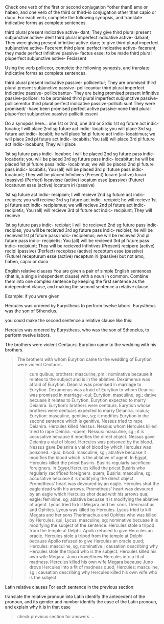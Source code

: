 Check one verb of the first or second conjugation *other than8 amo or habeo, and one verb of the third or third-io conjugation other than capio or duco. For each verb, complete the following synopsis, and translate indicative forms as complete sentences.

third plural present indicative active- dant; They give 
third plural present subjunctive active- dent
third plural imperfect indicative active- dabant; They were giving
present infinitive active-dare; to give 
third plural imperfect subjunctive active- Facerent
third plural perfect indicative active- fecerunt; they made
perfect infinitive passive- factus esse; to be made
third plural pluperfect subjunctive active- Fecissent

Using the verb polliceor, complete the following synopsis, and translate indicative forms as complete sentences.

third plural present indicative passive- pollicentur; They are promised
third plural present subjunctive passive- polliceantur
third plural imperfect indicative passive- pollicebantur- They are being promised
present infinitive passive-polliceri; to be promised 
third plural imperfect subjunctive passive-pollicerentur
third plural perfect indicative passive-polliciti sunt They were promised/ -have been promised
perfect active passive-none
third plural pluperfect subjunctive passive-polliciti essent 

Do a synopsis here… one 1st or 2nd, one 3rd or 3rdio
1st sg future act indic- locabo; I will place
2nd sg future act indic- locabis; you will place
3rd sg future act indic- locabit; he will place
1st pl future act indic- locabimus; we will place
2nd pl future act indic- locabitis; You (all) will place
3rd pl future act indic- locabunt; They will place

1st sg future pass indic- locabor; I will be placed
2nd sg future pass indic- locaberis; you will be placed
3rd sg future pass indic- locabitur; he will be placed
1st pl future pass indic- locabimus; we will be placed
2nd pl future pass indic- locabitis; You (all) will be placed
3rd pl future pass indic- locabunt; They will be placed
Infintives (Present)	locare (active)	locari (passive)
           (Perfect)  locavisse (active)	locatum esse (passive)
           (Future)	  locaturum esse (active)	locatum iri (passive)

1st sg future act indic- recipiam; I will recieve
2nd sg future act indic- recipies; you will recieve
3rd sg future act indic- recipiet; he will recieve 
1st pl future act indic- recipiemus; we will recieve
2nd pl future act indic- recipietis; You (all) will recieve 
3rd pl future act indic- recipiunt; They will recieve

1st sg future pass indic- recipiar; I will be recieved
2nd sg future pass indic- recipies; you will be recieved
3rd sg future pass indic- recipiet; he will be recieved
1st pl future pass indic- recipiemus; we will be recieved
2nd pl future pass indic- recipietis; You (all) will be recieved
3rd pl future pass indic- recipiunt; They will be recieved
Infintives (Present)	recipere (active)	recipi (passive)
           (Perfect)  recepisse (active) receptum esse (passive)
           (Future)	recepturum esse (active)	receptum iri (passive)
but not amo, habeo, capio or duco

English relative clauses
You are given a pair of simple English sentences (that is, a single independent clause) with a noun in common. Combine them into one complex sentence by keeping the first sentence as the independent clause, and making the second sentence a relative clause.

Example: if you were given

Hercules was ordered by Eurystheus to perform twelve labors. Eurystheus was the son of Sthenelus.

you could make the second sentence a relative clause like this:

Hercules was ordered by Eurystheus, who was the son of Sthenelus, to perform twelve labors.

The brothers were violent Centaurs. Eurytion came to the wedding with his brothers.
  >The brothers with whom Eurytion came to the wedding of Eurytion were violent Centaurs.
   >> cum quibus; brothers: masculine, pm.; nominative because it relates to the subject and is in the ablative.
Dexamenus was afraid of Eurytion. Deanira was promised in marriage to Eurytion.
  Dexamenus was afraid of Eurytion to whom Deanira was promised in marriage
    -cui; Eurytion: masculine, sg.; dative becuase it relates to Eurytion. 
Eurytion expected to marry Deianira. Eurytion’s brothers were centaurs.
  Eurytion whose brothers were centuars expected to marry Deianira.
    -cuius; Eurytion: masculine, genitive, sg; it modifies Eurytion in the second sentence which is genitive.
Nessus tried to rape Deianira. Hercules killed Nessus.
  Nessus whom Hercules killed tried to rape Deinira.
    -quem; Nessus: masculine, sg.; it is accusative because it modifies the direct object.
Nessus gave Deianira a vial of blood. Hercules was poisoned by the blood.
  Nessus gave Deianira a vial of blood by which Hercules was poisoned.
    -quo; blood: masculine, sg.; ablative becuase it modifies the blood which is the ablative of agent.
In Egypt, Hercules killed the priest Busiris. Busiris regularly sacrificed foreigners.
  In Egypt,Hercules killed the priest Busiris who regularly sacrificed foreigners.
    quem; Busiris: masculine, sg; accusative becuase it is modifying the direct object.
Prometheus’ heart was devoured by an eagle. Hercules shot the eagle dead with his arrows.
  Prometheus' heart was devoured by an eagle which Hercules shot dead with his arrows
 qua; eagle: feminine, sg; ablative becuase it is modifying the ablative of agent.
Lycus tried to kill Megara and her sons Therimachus and Ophites. Lycus was killed by Hercules.
  Lycus tried to kill Megara and her sons Therimachus and Ophites who was killed by Hercules.
  qui; Lycus: masculine, sg; nominative becuase it is modifying the subject of the sentence.
Hercules stole a tripod from the temple at Delphi. Apollo refused to give Hercules an oracle.
 Hercules stole a tripod from the temple at Delphi because Apollo refused to give Hercules an oracle
 quod; Hercules: masculine, sg, nominative.; causation describing why Hercules stole the tripod who is the subject.
Hercules killed his own wife Megara. Juno drove/threw Hercules into a fit of madness.
  Hercules killed his own wife Megara because Juno drove Hercules into a fit of madness
  quod; Hercules: masculine, sg.; causation describing why Hercules killed his own wife who is the subject.
  
Latin relative clauses
For each sentence in the previous section:

translate the relative pronoun into Latin
identify the antecedent of the pronoun, and its gender and number
identify the case of the Latin pronoun, and explain why it is in that case

>check previous section for answers....

